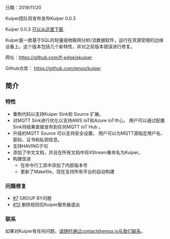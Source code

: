 日期：2019/11/20

Kuiper团队将宣布发布Kuiper 0.0.3

Kuiper 0.0.3 [可以从这里下载](https://github.com/emqx/kuiper/releases/tag/0.0.3).

Kuiper是一款基于SQL的轻量级物联网分析/流数据软件，运行在资源受限的边缘设备上。这个版本包括几个新特性，并对之前版本错误进行修复。

网址：https://github.com/lf-edge/ekuiper

Github仓库： https://github.com/emqx/kuiper

## 简介

### 特性

- 重构代码以支持Kuiper Sink和 Source 扩展。
- 对MQTT Sink进行优化以支持AWS IoT和Azure IoT中心。 用户可以通过配置Sink将结果直接发布到任何MQTT IoT Hub 。
- 升级的MQTT Source 可以支持安全设置。 用户可以为MQTT源指定用户名、密码、证书和私钥信息。
- 支持HAVING子句
- 添加了中文文档，并且在所有文档中将XStream重命名为Kuiper。
- 构建改进
  - 在命令行工具中添加了内部版本号
  - 更新了Makefile，现在支持所有平台的自动构建

### 问题修复

- [#7](https://github.com/emqx/kuiper/issues/7) GROUP BY问题
- [#13](https://github.com/emqx/kuiper/issues/13) 删除规则后Kuiper服务器退出

### 联系

如果对Kuiper有任何问题，请随时通过contact@emqx.io与我们联系。
